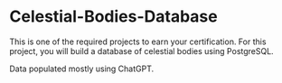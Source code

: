 # Celestial-Bodies-Database

This is one of the required projects to earn your certification. For this project, you will build a database of celestial bodies using PostgreSQL.

Data populated mostly using ChatGPT.
